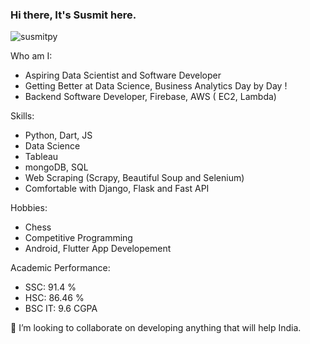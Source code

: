 ### Hi there, It's Susmit here.

<p align="left"> <img src="https://komarev.com/ghpvc/?username=susmitpy&label=Profile%20views&color=0e75b6&style=flat" alt="susmitpy" /> </p>

Who am I:
- Aspiring Data Scientist and  Software Developer
- Getting Better at Data Science, Business Analytics Day by Day !
- Backend Software Developer, Firebase, AWS ( EC2, Lambda)

Skills:
  - Python, Dart, JS
  - Data Science
  - Tableau
  - mongoDB, SQL
  - Web Scraping (Scrapy, Beautiful Soup and Selenium)
  - Comfortable with Django, Flask and Fast API

Hobbies:
  - Chess
  - Competitive Programming
  - Android, Flutter App Developement
  
Academic Performance:
  - SSC: 91.4 %
  - HSC: 86.46 %
  - BSC IT: 9.6 CGPA

👯 I’m looking to collaborate on developing anything that will help India.
